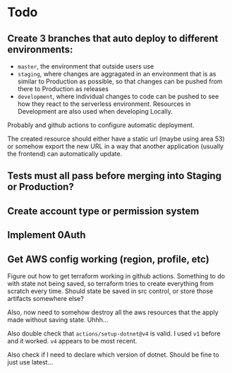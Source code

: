 # Todo
## Create 3 branches that auto deploy to different environments:
  - `master`, the environment that outside users use
  - `staging`, where changes are aggragated in an environment that is as similar to Production as possible, so that changes can be pushed from there to Production as releases
  - `development`, where individual changes to code can be pushed to see how they react to the serverless environment. Resources in Development are also used when developing Locally.

Probably and github actions to configure automatic deployment.

The created resource should either have a static url (maybe using area 53) or somehow export the new URL in a way that another application (usually the frontend) can automatically update.

## Tests must all pass before merging into Staging or Production?

## Create account type or permission system

## Implement 0Auth

## Get AWS config working (region, profile, etc)

Figure out how to get terraform working in github actions. Something to do with state not being saved, so terraform tries to create everything from scratch every time. Should state be saved in src control, or store those artifacts somewhere else?

Also, now need to somehow destroy all the aws resources that the apply made without saving state. Uhhh...

Also double check that `actions/setup-dotnet@v4` is valid. I used `v1` before and it worked. `v4` appears to be most recent.

Also check if I need to declare which version of dotnet. Should be fine to just use latest...